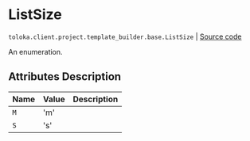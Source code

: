 # ListSize
`toloka.client.project.template_builder.base.ListSize` | [Source code](https://github.com/Toloka/toloka-kit/blob/v1.1.1/src/client/project/template_builder/base.py#L212)

An enumeration.

## Attributes Description

| Name | Value | Description |
| :------| :-----------| :----------| 
`M`|'m'|
`S`|'s'|
